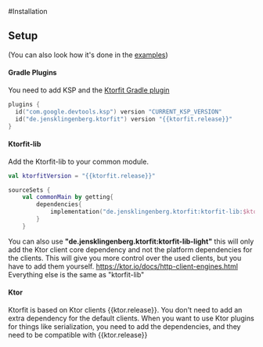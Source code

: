 #Installation

## Setup
(You can also look how it's done in the [examples](https://github.com/Foso/Ktorfit/tree/master/example))

#### Gradle Plugins
You need to add KSP and the [Ktorfit Gradle plugin](https://plugins.gradle.org/plugin/de.jensklingenberg.ktorfit)
```kotlin
plugins {
  id("com.google.devtools.ksp") version "CURRENT_KSP_VERSION"
  id("de.jensklingenberg.ktorfit") version "{{ktorfit.release}}"
}
```

#### Ktorfit-lib

Add the Ktorfit-lib to your common module.
```kotlin
val ktorfitVersion = "{{ktorfit.release}}"

sourceSets {
    val commonMain by getting{
        dependencies{
            implementation("de.jensklingenberg.ktorfit:ktorfit-lib:$ktorfitVersion")
        }
    }
```

You can also use **"de.jensklingenberg.ktorfit:ktorfit-lib-light"**
this will only add the Ktor client core dependency and not the platform dependencies for the clients.
This will give you more control over the used clients, but you have to add them yourself. https://ktor.io/docs/http-client-engines.html
Everything else is the same as "ktorfit-lib"

#### Ktor
Ktorfit is based on Ktor clients {{ktor.release}}. You don't need to add an extra dependency for the default clients.
When you want to use Ktor plugins for things like serialization, you need to add the dependencies, and they need to be compatible with {{ktor.release}}


